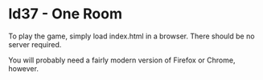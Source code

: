 # ld37 - One Room

To play the game, simply load index.html in a browser. There should be no server
required.

You will probably need a fairly modern version of Firefox or Chrome, however.

